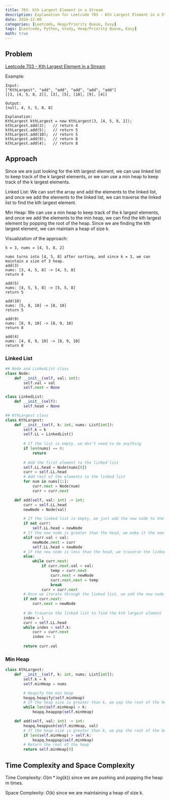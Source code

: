 ```yaml
---
title: 703. Kth Largest Element in a Stream
description: Explanation for Leetcode 703 - Kth Largest Element in a Stream problem, and its solution in Python.
date: 2024-12-06
categories: [Leetcode, Heap/Priority Queue, Easy]
tags: [Leetcode, Python, Study, Heap/Priority Queue, Easy]
math: true
---
```


## Problem
[Leetcode 703 - Kth Largest Element in a Stream](https://leetcode.com/problems/kth-largest-element-in-a-stream/description/)

Example:

```
Input:
["KthLargest", "add", "add", "add", "add", "add"]
[[3, [4, 5, 8, 2]], [3], [5], [10], [9], [4]]

Output:
[null, 4, 5, 5, 8, 8]

Explanation:
KthLargest kthLargest = new KthLargest(3, [4, 5, 8, 2]);
kthLargest.add(3);   // return 4
kthLargest.add(5);   // return 5
kthLargest.add(10);  // return 5
kthLargest.add(9);   // return 8
kthLargest.add(4);   // return 8
```

## Approach

Since we are just looking for the kth largest element, we can use linked list to keep track of the k largest elements, or we can use a min heap to keep track of the k largest elements. 

Linked List: We can sort the array and add the elements to the linked list, and once we add the elements to the linked list, we can traverse the linked list to find the kth largest element.

Min Heap: We can use a min heap to keep track of the k largest elements, and once we add the elements to the min heap, we can find the kth largest element by popping the root of the heap. Since we are finding the kth largest element, we can maintain a heap of size k.

Visualization of the approach:
```
k = 3, nums = [4, 5, 8, 2]

nums turns into [4, 5, 8] after sorting, and since k = 3, we can maintain a size of 3 heap.
add(3)
nums: [3, 4, 5, 8] -> [4, 5, 8]
return 4

add(5)
nums: [4, 5, 5, 8] -> [5, 5, 8]
return 5

add(10)
nums: [5, 8, 10] -> [8, 10]
return 5

add(9)
nums: [8, 9, 10] -> [8, 9, 10]
return 8

add(4)
nums: [4, 8, 9, 10] -> [8, 9, 10]
return 8
```

### Linked List
```python
## Node and LinkedList class
class Node:
    def __init__(self, val: int):
        self.val = val
        self.next = None

class LinkedList:
    def __init__(self):
        self.head = None

## KthLargest class
class KthLargest:
    def __init__(self, k: int, nums: List[int]):
        self.k = k
        self.LL = LinkedList()
        
        # If the list is empty, we don't need to do anything
        if len(nums) == 0:
            return
        
        # Add the first element to the linked list
        self.LL.head = Node(nums[0])
        curr = self.LL.head
        # Add rest of the elements to the linked list
        for num in nums[1:]:
            curr.next = Node(num)
            curr = curr.next

    def add(self, val: int) -> int:
        curr = self.LL.head
        newNode = Node(val)

        # If the linked list is empty, we just add the new node to the head
        if not curr:
            self.LL.head = newNode
        # If the new node is greater than the head, we make it the new head
        elif curr.val < val:
            newNode.next = curr 
            self.LL.head = newNode
        # If the new node is less than the head, we traverse the linked list to find the correct position
        else:
            while curr.next:
                if curr.next.val < val:
                    temp = curr.next
                    curr.next = newNode
                    curr.next.next = temp
                    break
                curr = curr.next
        # Once we iterate through the linked list, we add the new node to the end of the linked list
        if not curr.next:
            curr.next = newNode
    
        # We traverse the linked list to find the kth largest element
        index = 1
        curr = self.LL.head
        while index < self.k:
            curr = curr.next
            index += 1
        
        return curr.val
```

### Min Heap
```python
class KthLargest:
    def __init__(self, k: int, nums: List[int]):
        self.k = k
        self.minHeap = nums

        # Heapify the min heap
        heapq.heapify(self.minHeap)
        # If the heap size is greater than k, we pop the root of the heap
        while len(self.minHeap) > k:
            heapq.heappop(self.minHeap)

    def add(self, val: int) -> int:
        heapq.heappush(self.minHeap, val)
        # If the heap size is greater than k, we pop the root of the heap
        if len(self.minHeap) > self.k:
            heapq.heappop(self.minHeap)
        # Return the root of the heap
        return self.minHeap[0]
```

## Time Complexity and Space Complexity

Time Complexity: $O(m * log(k))$ since we are pushing and popping the heap m times.

Space Complexity: $O(k)$ since we are maintaining a heap of size k.
